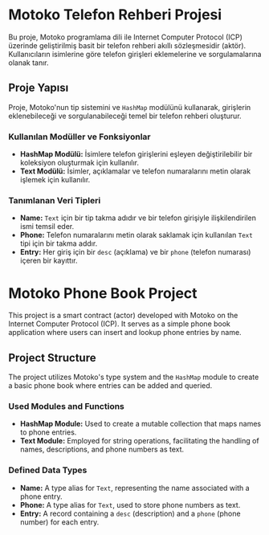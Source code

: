 # Motoko Telefon Rehberi Projesi

Bu proje, Motoko programlama dili ile Internet Computer Protocol (ICP) üzerinde geliştirilmiş basit bir telefon rehberi akıllı sözleşmesidir (aktör). Kullanıcıların isimlerine göre telefon girişleri eklemelerine ve sorgulamalarına olanak tanır.

## Proje Yapısı

Proje, Motoko'nun tip sistemini ve `HashMap` modülünü kullanarak, girişlerin eklenebileceği ve sorgulanabileceği temel bir telefon rehberi oluşturur.

### Kullanılan Modüller ve Fonksiyonlar

- **HashMap Modülü:** İsimlere telefon girişlerini eşleyen değiştirilebilir bir koleksiyon oluşturmak için kullanılır.
- **Text Modülü:** İsimler, açıklamalar ve telefon numaralarını metin olarak işlemek için kullanılır.

### Tanımlanan Veri Tipleri

- **Name:** `Text` için bir tip takma adıdır ve bir telefon girişiyle ilişkilendirilen ismi temsil eder.
- **Phone:** Telefon numaralarını metin olarak saklamak için kullanılan `Text` tipi için bir takma addır.
- **Entry:** Her giriş için bir `desc` (açıklama) ve bir `phone` (telefon numarası) içeren bir kayıttır.


# Motoko Phone Book Project

This project is a smart contract (actor) developed with Motoko on the Internet Computer Protocol (ICP). It serves as a simple phone book application where users can insert and lookup phone entries by name.

## Project Structure

The project utilizes Motoko's type system and the `HashMap` module to create a basic phone book where entries can be added and queried.

### Used Modules and Functions

- **HashMap Module:** Used to create a mutable collection that maps names to phone entries.
- **Text Module:** Employed for string operations, facilitating the handling of names, descriptions, and phone numbers as text.

### Defined Data Types

- **Name:** A type alias for `Text`, representing the name associated with a phone entry.
- **Phone:** A type alias for `Text`, used to store phone numbers as text.
- **Entry:** A record containing a `desc` (description) and a `phone` (phone number) for each entry.

